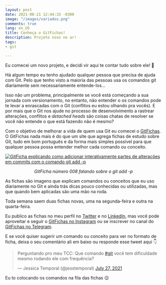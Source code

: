 ```yaml
---
layout: post
date: 2021-08-21 12:44:33 -0300
image: "/images/variados.png"
comments: true
lang: en_US
title: Conheça o GitFichas!
description: Projeto novo no ar!
tags:
- git

---
```

Eu comecei um novo projeto, e decidi vir aqui te contar tudo sobre ele! 👀

Há algum tempo eu tenho ajudado qualquer pessoa que precisa de ajuda com Git. Pelo que tenho visto a maioria das pessoas usa os comandos git diariamente sem necessariamente entende-los...

Isso não um problema, principalmente se você está começando a sua jornada com versionamento, no entanto, não entender o os comandos pode te levar a enrascadas com o Git (conflitos eu estou olhando pra vocês). E por mais que o Git nos ajude no processo de desenvolvimento a rastrear alterações, conflitos e _detached heads_ são coisas chatas de resolver se você não entende o que está fazendo não é mesmo?

Com o objetivo de melhorar a vida de quem usa Git eu comecei o [GitFichas](https://gitfichas.com). O GitFichas nada mais é do que um site que agrega fichas de estudo sobre Git, tudo em bom português e da forma mais simples possível para que qualquer pessoa possa entender melhor cada comando ou conceito.

[![GitFicha explicando como adicionar interativamente partes de alterações em commits com o comando git add -p](https://gitfichas.com/assets/img/projects/008/full.jpg)](https://gitfichas.com/projects/008?utm_source=blog)

<center>
<i>GitFicha número 008 falando sobre o git add -p</i>
</center>

As fichas são imagens que explicam comandos ou conceitos que eu uso diariamente no Git e ainda trás dicas pouco conhecidas ou utilizadas, mas que quando bem aplicadas são uma mão na roda.

Toda semana saem duas fichas novas, uma na segunda-feira e outra na quarta-feira.

Eu publico as fichas no meu perfil no [Twitter](http://twitter.com/jesstemporal) e no [LinkedIn](https://www.linkedin.com/in/jessicatemporal/), mas você pode aproveitar e seguir o [GitFichas no Instagram](https://instagram.com/gitfichas) ou se inscrever no canal do [GitFichas no Telegram](https://t.me/gitfichas).

E se você quiser sugerir um comando ou conceito para ver no formato de ficha, deixa o seu comentário ali em baixo ou responde esse tweet aqui 👇

<blockquote class="twitter-tweet"><p lang="pt" dir="ltr">Perguntando pro meu TCC: Que comando <a href="https://twitter.com/hashtag/git?src=hash&amp;ref_src=twsrc%5Etfw">#git</a> você tem dificuldade mesmo rodando ele com frequência?</p>&mdash; Jessica Temporal (@jesstemporal) <a href="https://twitter.com/jesstemporal/status/1419992266828091408?ref_src=twsrc%5Etfw">July 27, 2021</a></blockquote> <script async src="https://platform.twitter.com/widgets.js" charset="utf-8"></script>

Eu to colocando os comandos na fila das fichas 😉

